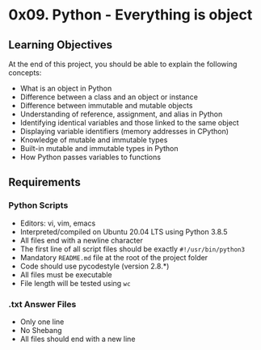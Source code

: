 # 0x09. Python - Everything is object

## Learning Objectives

At the end of this project, you should be able to explain the following concepts:

- What is an object in Python
- Difference between a class and an object or instance
- Difference between immutable and mutable objects
- Understanding of reference, assignment, and alias in Python
- Identifying identical variables and those linked to the same object
- Displaying variable identifiers (memory addresses in CPython)
- Knowledge of mutable and immutable types
- Built-in mutable and immutable types in Python
- How Python passes variables to functions

## Requirements

### Python Scripts

- Editors: vi, vim, emacs
- Interpreted/compiled on Ubuntu 20.04 LTS using Python 3.8.5
- All files end with a newline character
- The first line of all script files should be exactly `#!/usr/bin/python3`
- Mandatory `README.md` file at the root of the project folder
- Code should use pycodestyle (version 2.8.*)
- All files must be executable
- File length will be tested using `wc`

### .txt Answer Files

- Only one line
- No Shebang
- All files should end with a new line

